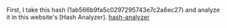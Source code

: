 First, I take this hash (1ab566b9fa5c0297295743e7c2a6ec27) and analyze it in this website's [Hash Analyzer]. [hash-analyzer]

[hash-analyzer]: https://www.tunnelsup.com/hash-analyzer/ "Hash Analyzer"
